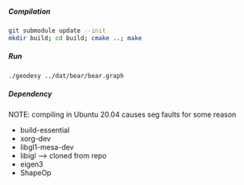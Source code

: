 ##### Compilation

```bash
git submodule update --init
mkdir build; cd build; cmake ..; make
```

##### Run
```bash
./geodesy ../dat/bear/bear.graph
```

##### Dependency
NOTE: compiling in Ubuntu 20.04 causes seg faults for some reason
- build-essential
- xorg-dev
- libgl1-mesa-dev
- libigl --> cloned from repo
- eigen3
- ShapeOp
